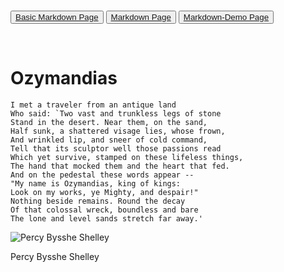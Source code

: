 <br>

<div class = "padded">

<button type="button" class="btn btn-xs btn-danger">[Basic Markdown Page](all-test.html)</button>
<button type="button" class="btn btn-xs btn-danger">[Markdown Page](Prog270MarkdownAvodayev-1.html)</button>
<button type="button" class="btn btn-xs btn-danger">[Markdown-Demo Page](Markdown-Demo.html)</button>




<br>

# Ozymandias



    I met a traveler from an antique land
    Who said: `Two vast and trunkless legs of stone
    Stand in the desert. Near them, on the sand,
    Half sunk, a shattered visage lies, whose frown,
    And wrinkled lip, and sneer of cold command,
    Tell that its sculptor well those passions read
    Which yet survive, stamped on these lifeless things,
    The hand that mocked them and the heart that fed.
    And on the pedestal these words appear --
    "My name is Ozymandias, king of kings:
    Look on my works, ye Mighty, and despair!"
    Nothing beside remains. Round the decay
    Of that colossal wreck, boundless and bare
    The lone and level sands stretch far away.'


![Percy Bysshe Shelley](https://www.poets.org/sites/default/files/styles/286x289/public/images/biographies/pshelley.jpg?itok=WaGvFj7w)

Percy Bysshe Shelley
